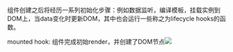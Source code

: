 组件创建之后将经历一系列初始化步骤：例如数据监听，编译模板，挂载实例到DOM上，当data变化时更新DOM，其中也会运行一些称之为lifecycle hooks的函数。


mounted hook: 组件完成初始render，并创建了DOM节点![](https://vuejs.org/assets/lifecycle.16e4c08e.png)